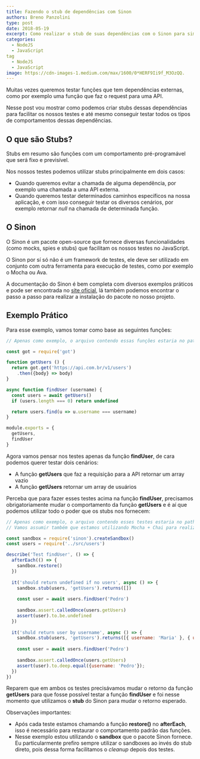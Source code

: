 ```yaml
---
title: Fazendo o stub de dependências com Sinon
authors: Breno Panzolini
type: post
date: 2018-05-19
excerpt: Como realizar o stub de suas dependências com o Sinon para simplificar seus testes.
categories:
  - NodeJS
  - JavaScript
tag
  - NodeJS
  - JavaScript
image: https://cdn-images-1.medium.com/max/1600/0*HERF9Ii9f_M3OzQQ.
---
```


Muitas vezes queremos testar funções que tem dependências externas, como por exemplo uma função que faz o request para uma API.

Nesse post vou mostrar como podemos criar stubs dessas dependências para facilitar os nossos testes e até mesmo conseguir testar todos os tipos de comportamentos dessas dependências.

## O que são Stubs?

Stubs em resumo são funções com um comportamento pré-programável que será fixo e previsível.

Nos nossos testes podemos utilizar stubs principalmente em dois casos:
* Quando queremos evitar a chamada de alguma dependência, por exemplo uma chamada a uma API externa.
* Quando queremos testar determinados caminhos específicos na nossa aplicação, e com isso conseguir testar os diversos cenários, por exemplo retornar *null* na chamada de determinada função.

## O Sinon

O Sinon é um pacote open-source que fornece diversas funcionalidades (como mocks, spies e stubs) que facilitam os nossos testes no JavaScript.

O Sinon por sí só não é um framework de testes, ele deve ser utilizado em conjunto com outra ferramenta para execução de testes, como por exemplo o Mocha ou Ava.

A documentação do Sinon é bem completa com diversos exemplos práticos e pode ser encontrada no [site oficial](http://sinonjs.org/), lá também podemos encontrar o passo a passo para realizar a instalação do pacote no nosso projeto.

## Exemplo Prático

Para esse exemplo, vamos tomar como base as seguintes funções:

```js
// Apenas como exemplo, o arquivo contendo essas funções estaria no path: ./src/users.js

const got = require('got')

function getUsers () {
  return got.get('https://api.com.br/v1/users')
    .then({body} => body)
}

async function findUser (username) {
  const users = await getUsers()
  if (users.length === 0) return undefined

  return users.find(u => u.username === username)
}

module.exports = {
  getUsers,
  findUser
}
```

Agora vamos pensar nos testes apenas da função **findUser**, de cara podemos querer testar dois cenários:

* A função **getUsers** que faz a requisição para a API retornar um array vazio
* A função **getUsers** retornar um array de usuários

Perceba que para fazer esses testes acima na função **findUser**, precisamos obrigatoriamente mudar o comportamento da função **getUsers** e é aí que podemos utilizar todo o poder que os stubs nos fornecem:

```js
// Apenas como exemplo, o arquivo contendo esses testes estaria no path: ./test/users.test.js
// Vamos assumir também que estamos utilizando Mocha + Chai para realizar os testes

const sandbox = require('sinon').createSandbox()
const users = require('../src/users')

describe('Test findUser', () => {
  afterEach(() => {
    sandbox.restore()
  })
  
  it('should return undefined if no users', async () => {
    sandbox.stub(users, 'getUsers').returns([])
    
    const user = await users.findUser('Pedro')
 
    sandbox.assert.calledOnce(users.getUsers)
    assert(user).to.be.undefined
  })
  
  it('shuld return user by username', async () => {
    sandbox.stub(users, 'getUsers').returns([{ username: 'Maria' }, { username: 'Pedro' }])
    
    const user = await users.findUser('Pedro')
    
    sandbox.assert.calledOnce(users.getUsers)
    assert(user).to.deep.equal({username: 'Pedro'});
  })
})
```

Reparem que em ambos os testes precisávamos mudar o retorno da função **getUsers** para que fosse possível testar a função **findUser** e foi nesse momento que utilizamos o **stub** do Sinon para mudar o retorno esperado.

Observações importantes:
* Após cada teste estamos chamando a função **restore()** no **afterEach**, isso é necessário para restaurar o comportamento padrão das funções.
* Nesse exemplo estou utilizando o **sandbox** que o pacote Sinon fornece. Eu particularmente prefiro sempre utilizar o sandboxes ao invés do stub direto, pois dessa forma facilitamos o *cleanup* depois dos testes.
